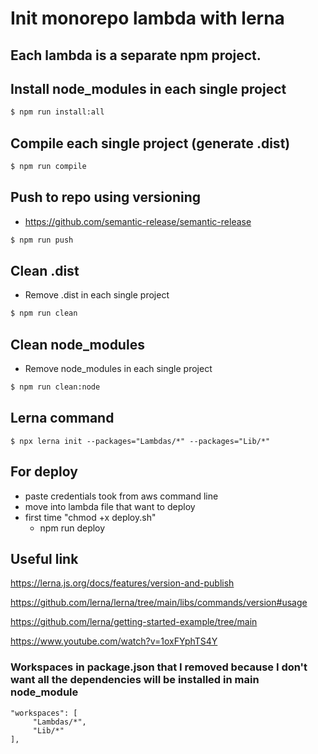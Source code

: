 # Init monorepo lambda with lerna

## Each lambda is a separate npm project.

## Install node_modules in each single project
```bash
$ npm run install:all
```

## Compile each single project (generate .dist)
```bash
$ npm run compile
```

## Push to repo using versioning
* https://github.com/semantic-release/semantic-release
```bash
$ npm run push
```

## Clean .dist
* Remove .dist in each single project
```bash
$ npm run clean
```

## Clean node_modules
* Remove node_modules in each single project
```bash
$ npm run clean:node
```

## Lerna command
```
$ npx lerna init --packages="Lambdas/*" --packages="Lib/*"
```

## For deploy
* paste credentials took from aws command line
* move into lambda file that want to deploy
* first time "chmod +x deploy.sh"
  * npm run deploy


## Useful link

https://lerna.js.org/docs/features/version-and-publish

https://github.com/lerna/lerna/tree/main/libs/commands/version#usage

https://github.com/lerna/getting-started-example/tree/main

https://www.youtube.com/watch?v=1oxFYphTS4Y

### Workspaces in package.json that I removed because I don't want all the dependencies will be installed in main node_module 
```
"workspaces": [
     "Lambdas/*",
     "Lib/*"
],
```